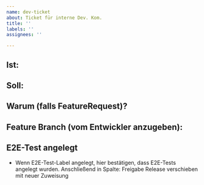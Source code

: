 ```yaml
---
name: dev-ticket
about: Ticket für interne Dev. Kom.
title: ''
labels: ''
assignees: ''

---
```

## Ist:

## Soll:

## Warum (falls FeatureRequest)?

## Feature Branch (vom Entwickler anzugeben):

## E2E-Test angelegt
* Wenn E2E-Test-Label angelegt, hier bestätigen, dass E2E-Tests angelegt wurden. Anschließend in Spalte: Freigabe Release verschieben mit neuer Zuweisung


